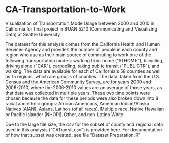 # CA-Transportation-to-Work
Visualization of Transportation Mode Usage between 2000 and 2010 in California for final project in BUAN 5210 (Communicating and Visualizing Data) at Seattle University

The dataset for this analysis comes from the California Health and Human Services Agency and provides the number of people in each county and region who use as their main source of commuting to work one of the following transportation modes: working from home ("ATHOME"), bicycling, driving alone ("CAR"), carpooling, taking public transit ("PUBLICTR"), and walking. The data are available for each of California's 58 counties as well as 15 regions, which are groups of counties. The data, taken from the U.S. Census and the American Community Survey, are for years 2000 and 2006-2010, where the 2006-2010 values are an average of those years, as that data was collected in multiple years. These two time points were chosen because the data for these periods were also broken down into 8 racial and ethnic groups: African Americans, American Indian/Alaska Natives (AIAN), Asians, Latinos (of all races), Multiple race, Native Hawaiian or Pacific Islander (NHOPI), Other, and non-Latino White.

Due to the large file size, the csv for the subset of county and regional data used in this analysis ("CATransit.csv") is provided here. For documentation of how that subset was created, see file "Dataset Preparation.R"
